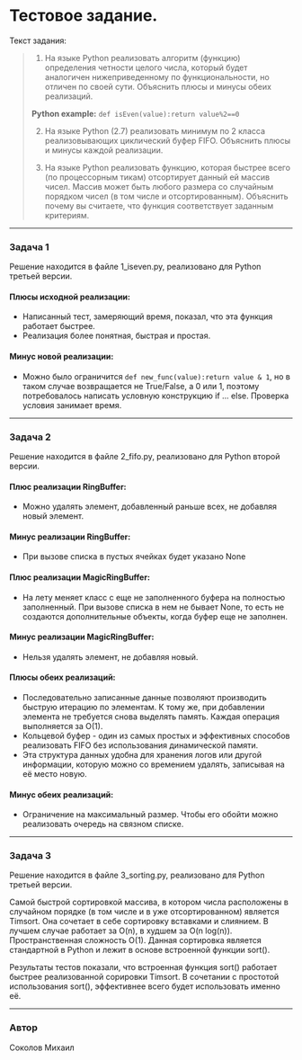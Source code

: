 # Тестовое задание.

Текст задания:

> 1. На языке Python реализовать алгоритм (функцию) определения
> четности целого числа, который будет аналогичен нижеприведенному по
> функциональности, но отличен по своей сути. Объяснить плюсы и
> минусы обеих реализаций.
> 
> **Python example:** ```def isEven(value):return value%2==0```
> 
> 2. На языке Python (2.7) реализовать минимум по 2 класса
> реализовывающих циклический буфер FIFO. Объяснить плюсы и минусы
> каждой реализации.
> 
> 3. На языке Python реализовать функцию, которая быстрее всего (по
> процессорным тикам) отсортирует данный ей массив чисел. Массив
> может быть любого размера со случайным порядком чисел (в том числе
> и отсортированным). Объяснить почему вы считаете, что функция
> соответствует заданным критериям.

---

### Задача 1
Решение находится в файле 1_iseven.py, реализовано для Python третьей версии.

#### **Плюсы исходной реализации:**
- Написанный тест, замеряющий время, показал, что эта функция работает быстрее.
- Реализация более понятная, быстрая и простая.

#### **Минус новой реализации:**
- Можно было ограничится ```def new_func(value):return value & 1```, но в таком случае возвращается не True/False, a 0 или 1, поэтому потребовалось написать условную конструкцию if ... else. Проверка условия занимает время.


---

### Задача 2
Решение находится в файле 2_fifo.py, реализовано для Python второй версии.

#### **Плюс реализации RingBuffer:**
- Можно удалять элемент, добавленный раньше всех, не добавляя новый элемент.

#### **Минус реализации RingBuffer:**
- При вызове списка в пустых ячейках будет указано None

#### **Плюс реализации MagicRingBuffer:**
- На лету меняет класс с еще не заполненного буфера на полностью заполненный. При вызове списка в нем не бывает None, то есть не создаются дополнительные объекты, когда буфер еще не заполнен.

#### **Минус реализации MagicRingBuffer:**
- Нельзя удалять элемент, не добавляя новый.

#### **Плюсы обеих реализаций:**
- Последовательно записанные данные позволяют производить быструю итерацию по элементам. К тому же, при добавлении элемента не требуется снова выделять память. Каждая операция выполняется за O(1).
- Кольцевой буфер - один из самых простых и эффективных способов реализовать FIFO  без использования динамической памяти.
- Эта структура данных удобна для хранения логов или другой информации, которую можно со времением удалять, записывая на её место новую.

#### **Минус обеих реализаций:**
- Ограничение на максимальный размер. Чтобы его обойти можно реализовать очередь на связном списке.

---

### Задача 3
Решение находится в файле 3_sorting.py, реализовано для Python третьей версии.


Самой быстрой сортировкой массива, в котором числа расположены в случайном порядке (в том числе и в уже отсортированном) является Timsort. Она сочетает в себе сортировку вставками и слиянием. В лучшем случае работает за O(n), в худшем за O(n log(n)). Пространственная сложность O(1). Данная сортировка является стандартной в Python и лежит в основе встроенной функции sort().

Результаты тестов показали, что встроенная функция sort() работает быстрее реализованной сорировки Timsort. В сочетании с простотой использования sort(), эффективнее всего будет использовать именно её.

---

### Автор
Соколов Михаил
